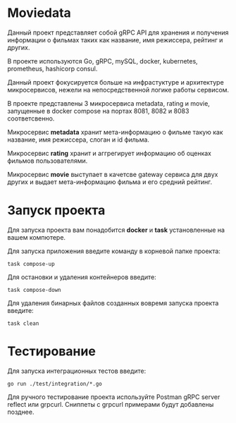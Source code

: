 # Moviedata
Данный проект представляет собой gRPC API для хранения и получения информации о фильмах таких как название, имя режиссера, рейтинг и других.

В проекте используются Go, gRPC, mySQL, docker, kubernetes, prometheus, hashicorp consul. 

Данный проект фокусируется больше на инфрастуктуре и архитектуре микросервисов, нежели на непосредственной логике работы сервисом.

В проекте представлены 3 микросервиса metadata, rating и movie, запущенные в docker compose на портах 8081, 8082 и 8083 соответсвенно.

Микросервис **metadata** хранит мета-информацию о фильме такую как название, имя режиссера, слоган и id фильма.

Микросервис **rating** хранит и аггрегирует информацию об оценках фильмов пользователями.

Микросервис **movie** выступает в качетсве gateway сервиса для двух других и выдает мета-информацию фильма и его средний рейтинг.

# Запуск проекта
Для запуска проекта вам понадобится **docker** и **task** установленные на вашем компютере.

Для запуска приложения введите команду в корневой папке проекта:

`task compose-up`

Для остановки и удаления контейнеров введите:

`task compose-down`

Для удаления бинарных файлов созданных вовремя запуска проекта введите:

`task clean`

# Тестирование

Для запуска интеграционных тестов введите:

`go run ./test/integration/*.go`

Для ручного тестирование проекта используйте Postman gRPC server reflect или grpcurl. Сниппеты с grpcurl примерами будут добавлены позднее.
